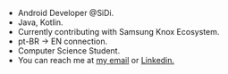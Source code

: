 - Android Developer @SiDi.
- Java, Kotlin.
- Currently contributing with Samsung Knox Ecosystem.
- pt-BR -> EN connection.
- Computer Science Student.
- You can reach me at [my email](mailto:machadowg@gmail.com) or [Linkedin.](https://www.linkedin.com/in/machado001/)
